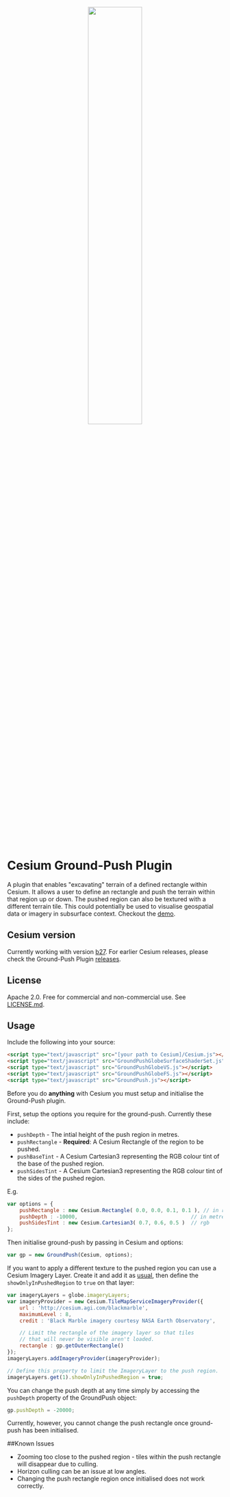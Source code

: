 <p align="center">
<a href="http://cesium.agi.com/">
<img src="https://github.com/AnalyticalGraphicsInc/cesium/wiki/logos/Cesium_Logo_Color.jpg" width="50%" />
</a>
</p>

# Cesium Ground-Push Plugin
A plugin that enables "excavating" terrain of a defined rectangle within Cesium. It allows a user to define an rectangle and push the terrain within that region up or down. The pushed region can also be textured with a different terrain tile. This could potentially be used to visualise geospatial data or imagery in subsurface context. Checkout the [demo](http://nicta.github.io/cesium-groundpush-plugin/example/).

## Cesium version
Currently working with version [b27](http://cesiumjs.org/downloads.html). For earlier Cesium releases, please check the Ground-Push Plugin [releases](releases).

## License
Apache 2.0. Free for commercial and non-commercial use. See [LICENSE.md](LICENSE.md).

## Usage

Include the following into your source:

```HTML
<script type="text/javascript" src="[your path to Cesium]/Cesium.js"></script>
<script type="text/javascript" src="GroundPushGlobeSurfaceShaderSet.js"></script>
<script type="text/javascript" src="GroundPushGlobeVS.js"></script>
<script type="text/javascript" src="GroundPushGlobeFS.js"></script>
<script type="text/javascript" src="GroundPush.js"></script>
```

Before you do __anything__ with Cesium you must setup and initialise the Ground-Push plugin.

First, setup the options you require for the ground-push. Currently these include:

* `pushDepth` - The intial height of the push region in metres.
* `pushRectangle` - __Required__: A Cesium Rectangle of the region to be pushed.
* `pushBaseTint` - A Cesium Cartesian3 representing the RGB colour tint of the base of the pushed region. 
* `pushSidesTint` - A Cesium Cartesian3 representing the RGB colour tint of the sides of the pushed region.

E.g.

```JavaScript
var options = {
	pushRectangle : new Cesium.Rectangle( 0.0, 0.0, 0.1, 0.1 ),	// in radians
	pushDepth : -10000,										// in metres
	pushSidesTint : new Cesium.Cartesian3( 0.7, 0.6, 0.5 )	// rgb
};
```

Then initialise ground-push by passing in Cesium and options:

```JavaScript
var gp = new GroundPush(Cesium, options);
```

If you want to apply a different texture to the pushed region you can use a Cesium Imagery Layer. Create it and add it as [usual](http://cesiumjs.org/Cesium/Apps/Sandcastle/index.html?src=Imagery%20Layers.html&label=All), then define the `showOnlyInPushedRegion` to `true` on that layer:

```JavaScript
var imageryLayers = globe.imageryLayers;
var imageryProvider = new Cesium.TileMapServiceImageryProvider({
	url : 'http://cesium.agi.com/blackmarble',
	maximumLevel : 8,
	credit : 'Black Marble imagery courtesy NASA Earth Observatory',

    // Limit the rectangle of the imagery layer so that tiles
    // that will never be visible aren't loaded.
    rectangle : gp.getOuterRectangle()
});
imageryLayers.addImageryProvider(imageryProvider);

// Define this property to limit the ImageryLayer to the push region.
imageryLayers.get(1).showOnlyInPushedRegion = true;
```

You can change the push depth at any time simply by accessing the `pushDepth` property of the GroundPush object:

```JavaScript
gp.pushDepth = -20000;
```

Currently, however, you cannot change the push rectangle once ground-push has been initialised.

##Known Issues

 * Zooming too close to the pushed region - tiles within the push rectangle will disappear due to culling.
 * Horizon culling can be an issue at low angles.
 * Changing the push rectangle region once initialised does not work correctly.
